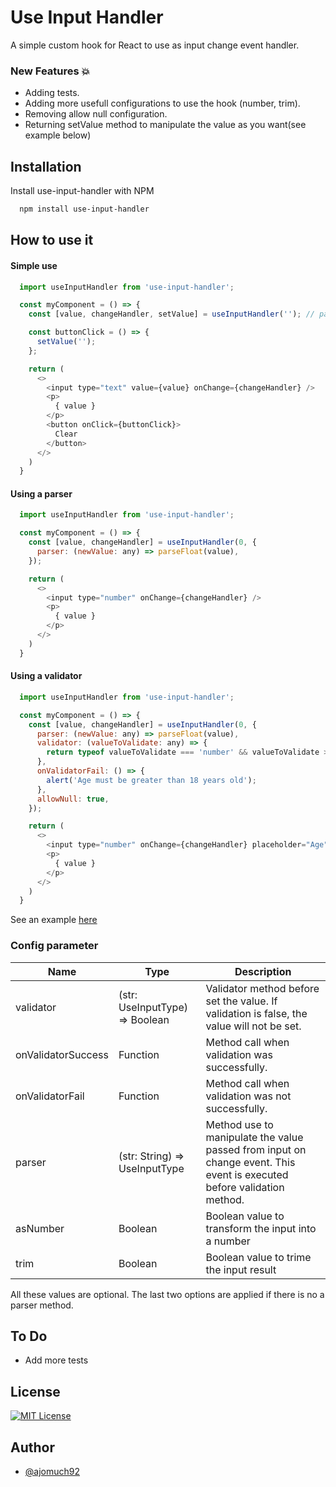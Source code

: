 
# Use Input Handler

A simple custom hook for React to use as input change event handler.


### New Features 💥
* Adding tests.
* Adding more usefull configurations to use the hook (number, trim).
* Removing allow null configuration.
* Returning setValue method to manipulate the value as you want(see example below)

## Installation

Install use-input-handler with NPM

```bash
  npm install use-input-handler
```
    
## How to use it

#### Simple use

```js
  import useInputHandler from 'use-input-handler';

  const myComponent = () => {
    const [value, changeHandler, setValue] = useInputHandler(''); // pass desired initial value

    const buttonClick = () => {
      setValue('');
    };

    return (
      <>
        <input type="text" value={value} onChange={changeHandler} />
        <p>
          { value }
        </p>
        <button onClick={buttonClick}>
          Clear
        </button>
      </>
    )
  }
```

#### Using a parser

```js
  import useInputHandler from 'use-input-handler';

  const myComponent = () => {
    const [value, changeHandler] = useInputHandler(0, {
      parser: (newValue: any) => parseFloat(value),
    });

    return (
      <>
        <input type="number" onChange={changeHandler} />
        <p>
          { value }
        </p>
      </>
    )
  }
```

#### Using a validator

```js
  import useInputHandler from 'use-input-handler';

  const myComponent = () => {
    const [value, changeHandler] = useInputHandler(0, {
      parser: (newValue: any) => parseFloat(value),
      validator: (valueToValidate: any) => {
        return typeof valueToValidate === 'number' && valueToValidate > 18;
      },
      onValidatorFail: () => {
        alert('Age must be greater than 18 years old');
      },
      allowNull: true,
    });

    return (
      <>
        <input type="number" onChange={changeHandler} placeholder="Age"/>
        <p>
          { value }
        </p>
      </>
    )
  }
```

See an example [here](https://github.com/ajomuch92/use-input-handler/tree/main/example)

### Config parameter 

| Name | Type | Description |
| --------- | --------- | --------- |
| validator | (str: UseInputType) => Boolean | Validator method before set the value. If validation is false, the value will not be set. |
| onValidatorSuccess | Function | Method call when validation was successfully. |
| onValidatorFail | Function | Method call when validation was not successfully. |
| parser | (str: String) => UseInputType | Method use to manipulate the value passed from input on change event. This event is executed before validation method. |
| asNumber | Boolean | Boolean value to transform the input into a number |
| trim | Boolean | Boolean value to trime the input result |

All these values are optional. The last two options are applied if there is no a parser method.

## To Do
* Add more tests

## License

[![MIT License](https://img.shields.io/badge/License-MIT-green.svg)](https://choosealicense.com/licenses/mit/)


## Author

- [@ajomuch92](https://www.github.com/ajomuch92)


